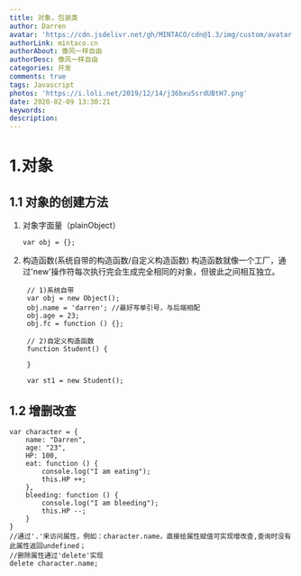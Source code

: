 ```yaml
---
title: 对象，包装类
author: Darren
avatar: 'https://cdn.jsdelivr.net/gh/MINTACO/cdn@1.3/img/custom/avatar.jpg'
authorLink: mintaco.cn
authorAbout: 像风一样自由
authorDesc: 像风一样自由
categories: 开发
comments: true
tags: Javascript
photos: 'https://i.loli.net/2019/12/14/j36bxu5srdUBtH7.png'
date: 2020-02-09 13:30:21
keywords:
description:
---
```

# 1.对象
## 1.1 对象的创建方法
1. 对象字面量（plainObject）
   ```
   var obj = {};
   ```
2. 构造函数(系统自带的构造函数/自定义构造函数)
   构造函数就像一个工厂，通过'new'操作符每次执行完会生成完全相同的对象，但彼此之间相互独立。
   ```
    // 1)系统自带
    var obj = new Object();
    obj.name = 'darren'; //最好写单引号，与后端相配
    obj.age = 23;
    obj.fc = function () {};

    // 2)自定义构造函数
    function Student() {

    }

    var st1 = new Student(); 
   ```
## 1.2 增删改查
```
var character = {
    name: "Darren",
    age: "23",
    HP: 100,
    eat: function () {
        console.log("I am eating");
        this.HP ++;
    },
    bleeding: function () {
        console.log("I am bleeding");
        this.HP --;
    }
}
//通过'.'来访问属性，例如：character.name，直接给属性赋值可实现增改查,查询时没有此属性返回undefined；
//删除属性通过'delete'实现
delete character.name;
```